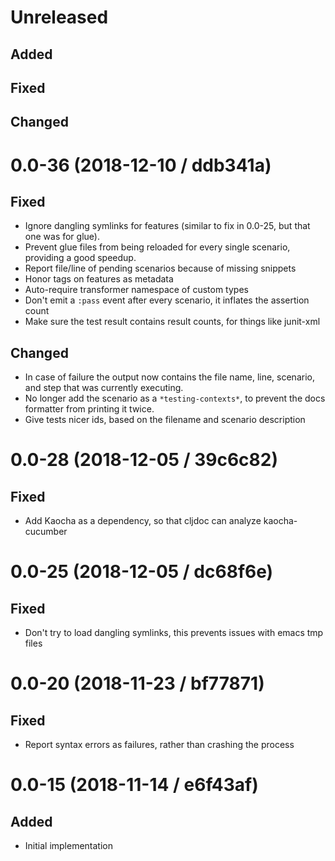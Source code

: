 # Unreleased

## Added

## Fixed

## Changed

# 0.0-36 (2018-12-10 / ddb341a)

## Fixed

- Ignore dangling symlinks for features (similar to fix in 0.0-25, but that one was for glue).
- Prevent glue files from being reloaded for every single scenario, providing a good speedup.
- Report file/line of pending scenarios because of missing snippets
- Honor tags on features as metadata
- Auto-require transformer namespace of custom types
- Don't emit a `:pass` event after every scenario, it inflates the assertion count
- Make sure the test result contains result counts, for things like junit-xml

## Changed

- In case of failure the output now contains the file name, line, scenario, and
  step that was currently executing.
- No longer add the scenario as a `*testing-contexts*`, to prevent the docs
  formatter from printing it twice.
- Give tests nicer ids, based on the filename and scenario description

# 0.0-28 (2018-12-05 / 39c6c82)

## Fixed

- Add Kaocha as a dependency, so that cljdoc can analyze kaocha-cucumber

# 0.0-25 (2018-12-05 / dc68f6e)

## Fixed

- Don't try to load dangling symlinks, this prevents issues with emacs tmp files

# 0.0-20 (2018-11-23 / bf77871)

## Fixed

- Report syntax errors as failures, rather than crashing the process

# 0.0-15 (2018-11-14 / e6f43af)

## Added

- Initial implementation
